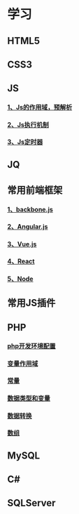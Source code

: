 学习
=========

HTML5
--------


CSS3
--------


JS
--------

#### [1、Js的作用域，预解析](./Js/JsParserAndScope.md)

#### [2、Js执行机制](./Js/JsExecutionMechanism.md)
  
#### [3、Js定时器](./Js/JsTimer.md)

JQ
--------

常用前端框架
--------
#### [1、backbone.js]()

#### [2、Angular.js]()

#### [3、Vue.js]()
  
#### [4、React](./Js/React.md)

#### [5、Node]()

常用JS插件
--------

PHP
--------

  #### [php开发环境配置](./php/php开发环境配置.md)
  
  #### [变量作用域](./php/变量作用域.md)	
  
  #### [常量](./php/常量.md)	
  
  #### [数据类型和变量](./php/数据类型和变量.md)
  
  #### [数据转换](./php/数据转换.md)
  
  #### [数组](./php/数组.md)


MySQL
--------

C#
--------

SQLServer
--------

